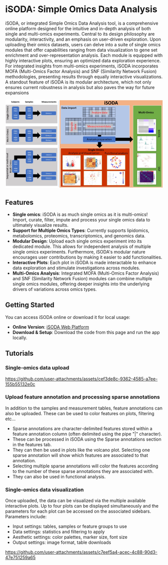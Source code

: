 # iSODA: Simple Omics Data Analysis

iSODA, or integrated Simple Omics Data Analysis tool, is a comprehensive online platform designed for the intuitive and in-depth analysis of both single and multi-omics experiments. Central to its design philosophy are modularity, interactivity, and an emphasis on user-driven exploration. Upon uploading their omics datasets, users can delve into a suite of single omics modules that offer capabilities ranging from data visualization to gene set enrichment and over-representation analysis. Each module is equipped with highly interactive plots, ensuring an optimized data exploration experience. For integrated insights from multi-omics experiments, iSODA incorporates MOFA (Multi-Omics Factor Analysis) and SNF (Similarity Network Fusion) methodologies, presenting results through equally interactive visualizations. A standout feature of iSODA is its modular architecture, which not only ensures current robustness in analysis but also paves the way for future expansions

![SODA Overview](./man/figures/graphical_abstract.jpg)

## Features

- **Single omics**: iSODA is as much single omics as it is multi-omics! Import, curate, filter, impute and process your single omics data to ultimately visualize results.
- **Support for Multiple Omics Types**: Currently supports lipidomics, metabolomics, proteomics, transcriptomics, and genomics data.
- **Modular Design**: Upload each single omics experiment into its dedicated module. This allows for independent analysis of multiple single omics experiments. Furthermore, iSODA's modular nature encourages user contributions by making it easier to add functionalities.
- **Interactive Plots**: Each plot in iSODA is made interactable to enhance data exploration and stimulate investigations across modules.
- **Multi-Omics Analysis**: Integrated MOFA (Multi-Omics Factor Analysis) and SNF (Similarity Network Fusion) modules can combine multiple single omics modules, offering deeper insights into the underlying drivers of variations across omics types.


## Getting Started

You can access iSODA online or download it for local usage:

- **Online Version**: [iSODA Web Platform](http://isoda.online/)
- **Download & Setup**: Download the code from this page and run the app locally.

## Tutorials

### Single-omics data upload
https://github.com/user-attachments/assets/cef3de8c-9362-4585-a7ee-155b55132e0c

### Upload feature annotation and processing sparse annotations  
In addition to the samples and measurement tables, feature annotations can also be uploaded. These can be used to color features on plots, filtering etc... 
- Sparse annotations are character-delimited features stored within a feature annotation column (often delimited using the pipe "|" character).
- These can be processed in iSODA using the Sparse annotations section in the features tab.
- They can then be used in plots like the volcano plot. Selecting one sparse annotation will show which features are associated to that annotation.
- Selecting multiple sparse annotations will color the features according to the number of these sparse annotations they are associated with.
- They can also be used in functional analysis.  
    
	

### Single-omics data visualization  
Once uploaded, the data can be visualized via the multiple available interactive plots. Up to four plots can be displayed simultaneously and the parameters for each plot can be accessed on the associated sidebars. Parameters include:  
- Input settings: tables, samples or feature groups to use
- Data settings: statistics and filtering to apply
- Aesthetic settings: color palettes, marker size, font size
- Output settings: image format, table downloads
   
https://github.com/user-attachments/assets/c7eef5a4-acec-4c88-90d3-47e751259a65




